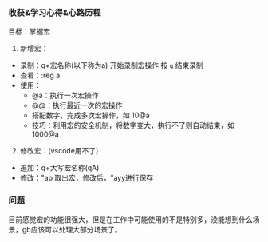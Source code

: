 ###  收获&学习心得&心路历程

目标：掌握宏

1. 新增宏：

- 录制：q+宏名称(以下称为a) 开始录制宏操作 按 `q` 结束录制
- 查看：:reg a
- 使用：
  - @a：执行一次宏操作
  - @@：执行最近一次的宏操作
  - 搭配数字，完成多次宏操作，如 10@a
  - 技巧：利用宏的安全机制，将数字变大，执行不了则自动结束，如1000@a

2. 修改宏：(vscode用不了)

- 追加：q+大写宏名称(qA)
- 修改："ap 取出宏，修改后，"ayy进行保存

### 问题

目前感觉宏的功能很强大，但是在工作中可能使用的不是特别多，没能想到什么场景，gb应该可以处理大部分场景了。
